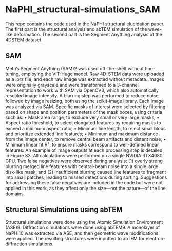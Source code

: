 # NaPHI_structural-simulations_SAM
This repo contains the code used in the NaPHI structural elucidation paper. The first part is the structural analysis and abTEM simulation of the wave-like deformation. The second part is the Segment Anything analysis of the 4DSTEM dataset.

## SAM
Meta’s Segment Anything (SAM)2 was used off-the-shelf without fine-tuning, employing the ViT-Huge model. Raw 4D-STEM data were uploaded as a .prz file, and each raw image was extracted without metadata. Images were originally grayscale and were transformed to a 3-channel representation to work with SAM via OpenCV3, which also automatically rescaled image intensity. A blurring step was performed to reduce noise, followed by image resizing, both using the scikit-image library. Each image was analyzed via SAM. Specific masks of interest were selected by filtering based on shape and position parameters of the mask boxes, using criteria such as:
•	Mask area range, to exclude very small or very large masks;
•	Aspect ratio threshold, to select elongated features by requiring masks to exceed a minimum aspect ratio;
•	Minimum line length, to reject small blobs and prioritize extended line features;
•	Minimum and maximum distance from the image center, to remove central beam artifacts and distant noise;
•	Minimum linear fit R², to ensure masks correspond to well-defined linear features.
An example of image outputs at each processing step is detailed in Figure S3. All calculations were performed on a single NVIDIA RTX4080 GPU. Two false negatives were observed during analysis: (1) overly strong blurring merged line features with central-beam noise into a single large disk-like mask, and (2) insufficient blurring caused line features to fragment into small patches, leading to missed detections during sorting. Suggestions for addressing these false negatives are included in the code but were not applied in this work, as they affect only the size—not the nature—of the line domains. 


## Structural Simulations using abTEM
Structural simulations were done using the Atomic Simulation Environment (ASE)8. Diffraction simulations were done using abTEM9. A monolayer of NaPHI10 was extracted via ASE, and then geometric wave modifications were applied. The resulting structures were inputted to abTEM for electron-diffraction simulations. 
